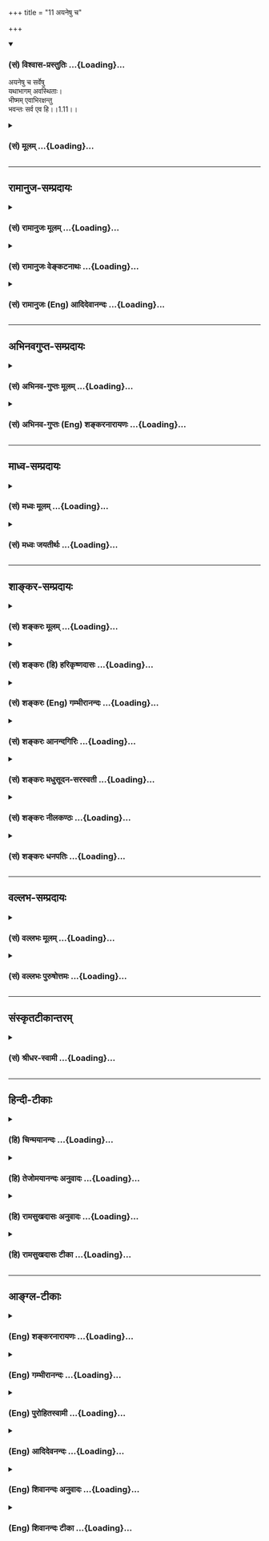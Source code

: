 +++
title = "11 अयनेषु च"

+++
<div class="js_include" newlevelforh1="3" title="(सं) विश्वास-प्रस्तुतिः" unfilled url="/purANam_vaiShNavam/mahAbhAratam/06-bhIShma-parva/03-bhagavad-gItA-parva/saMskRtam/vishvAsa-prastutiH/01_arjuna-viShAda-yogaH/11_ayaneShu_cha.md">
<details open><summary><h3>(सं) विश्वास-प्रस्तुतिः ...{Loading}...</h3></summary>

अयनेषु च सर्वेषु  
यथाभागम् अवस्थिताः।  
भीष्मम् एवाभिरक्षन्तु  
भवन्तः सर्व एव हि।।1.11।।
</details>
</div>
<div class="js_include collapsed" newlevelforh1="3" title="(सं) मूलम्" unfilled url="/purANam_vaiShNavam/mahAbhAratam/06-bhIShma-parva/03-bhagavad-gItA-parva/saMskRtam/mUlam/01_arjuna-viShAda-yogaH/11_ayaneShu_cha.md">
<details><summary><h3>(सं) मूलम् ...{Loading}...</h3></summary>

अयनेषु च सर्वेषु यथाभागमवस्थिताः।  
भीष्ममेवाभिरक्षन्तु भवन्तः सर्व एव हि।।1.11।।
</details>
</div>


_________________
## रामानुज-सम्प्रदायः
<div class="js_include collapsed" newlevelforh1="3" title="(सं) रामानुजः मूलम्" unfilled url="/purANam_vaiShNavam/mahAbhAratam/06-bhIShma-parva/03-bhagavad-gItA-parva/saMskRtam/rAmAnujaH/mUlam/01_arjuna-viShAda-yogaH/11_ayaneShu_cha.md">
<details><summary><h3>(सं) रामानुजः मूलम् ...{Loading}...</h3></summary>
</details>
</div>
<div class="js_include collapsed" newlevelforh1="3" title="(सं) रामानुजः वेङ्कटनाथः" unfilled url="/purANam_vaiShNavam/mahAbhAratam/06-bhIShma-parva/03-bhagavad-gItA-parva/saMskRtam/rAmAnujaH/venkaTanAthaH/01_arjuna-viShAda-yogaH/11_ayaneShu_cha.md">
<details><summary><h3>(सं) रामानुजः वेङ्कटनाथः ...{Loading}...</h3></summary>

।। 1.11।। एवं सुयोधन-विजय-बुभुत्सया कृतस्य प्रश्नस्य "यत्र योगेश्वरः" 18।78
इति साक्षाद् उत्तरं वक्ष्यन् तत्-प्रत्यायनार्थम् अखिलम् अवान्तर-वृत्तमपि सञ्जय
उवाच - दृष्ट्वेति। 

पाण्डवानीकं व्यूढं दृष्ट्वा इति सुयोधनस्य
धैर्य-भ्रंश-हेतुः। तद्-अधीनो धैर्य-भ्रंश-रूपोऽवस्थाविशेषः तु-शब्देन सूच्यते।
दृष्ट्वेत्य्-आदेर् अनुनादयन्न्-इत्य्-अन्तस्याव्यक्तांशं व्यञ्जयति - दुर्योधन
इत्य्-आदिना, अकथयत् रा.भा.1।19 इत्यन्तेन। 

संज्ञार्थं सम्यग्-ज्ञानार्थम्, संज्ञया परिसंख्यानार्थं वा। तत्र अन्तर्-विषण्णोऽभवत्
इत्य्-अन्तेन भीष्मम् एवाभिरक्षन्तु भवन्तः सर्व एव हि 1।11 इत्येतद्-अन्तं
व्याख्यातम्। 

अपर्याप्तं 1।10 इति श्लोकस्यायमर्थः तत् तस्मात् अस्माकं बलं
भीष्माभिरक्षितमपर्याप्तं परबलविजयाय नालम् इदं त्वेतेषां पाण्डवानां बलं
भीमाभिरक्षितं पर्याप्तमस्मद्बलविजयायालम् इति। नन्विदमनुपपन्नं तद्बलमिति
सामानाधिकरण्यप्रतीतिभङ्गायोगात् पूर्वत्र च परबलस्वबलयोः
सामर्थ्यासामर्थ्यहेतूपन्यासाभावात्। न च भीष्मद्रोणादिरक्षितं
स्वबलमयमसमर्थं मन्यते। प्रबलानामेव हि भीष्मद्रोणादीनां वधः सोपाधिकः। न
भेतव्यं महाराज म.भा.उ.प.55।1 इत्यादिषु च बहुशः स्वबलस्यैव सामर्थ्यं
दुर्योधनेनोपन्यस्तम्। न चेदानीं तद्विपरीतप्रतीतौ कारणमस्ति।
द्वितीयदिवसारम्भे च दुर्योधन एवं वक्ष्यति अपर्याप्तं तदस्माकं बलं
पार्थाभिरक्षितम्। पर्याप्तं त्विदमेतेषां बलं पार्थिवसत्तमाः म.भा.उ.प.
इति। तत्र चास्माकमपर्याप्तमित्येवान्वयः न पुनरस्माकं बलमिति। ततोऽत्रापि
तथैव वचनव्यक्तिरुचिता। तस्मात् पाठभेदेन व्यवहितान्वयेन वाक्यभेदेन
पदार्थभेदेन वा योजना स्यात्। तत्र भीमभीष्मशब्दयोर्विपर्यासात्पाठभेदः।
तथा च भीमाभिरक्षितं तद्बलमस्माकं अपर्याप्तमित्यन्वये सामानाधिकरण्यम्
तदिति विप्रकृष्टनिर्देशस्वारस्यम् दुर्योधनाभिप्रायाविरोधश्च सिद्ध्यति।
व्यवहितान्वयेऽप्ययमेवार्थः। द्विधा च व्यवहितान्वयोऽत्र शक्यः।
भीमाभिरक्षितभीष्माभिरक्षितयोर्विपर्यासादेकःअपर्याप्तं तत् ৷৷. पर्याप्तं
त्विदम् इत्यनयोर्विपर्यासाद्द्वितीयः। अर्थौचित्याय तु व्यवधानमात्रं
सह्यते।  
  
वाक्यभेदेऽप्येवं योजना अपर्याप्तं तदित्येका प्रतिज्ञा पर्याप्तं
त्विदमिति द्वितीया। अत्र को हेतुरिति शङ्कायां हेतुपरं वाक्यद्वयम्
अस्माकं बलं भीष्माभिरक्षितम् एतेषां बलं भीमाभिरक्षितमिति। अस्मद्बलस्य
प्रबलाधिष्ठितत्वात् परबलस्य च दुर्बलाधिष्ठितत्वादित्यर्थः। पदार्थभेदे
त्वेवं योजना पर्याप्तं पर्यापनं समापनम् पर्याप्तमिति कर्तरि क्तः
नाशनसमर्थमित्यर्थः। अपर्याप्तं नाशनासमर्थमित्यर्थः।
भीष्माभिरक्षितमस्माद्बलं तत् अपर्याप्तं नाशयितुं न शक्नोति। तत् इत्य
पाण्डवबलं कर्तृतया निर्दिश्यतेइदम् इति च स्वबल परबलपर्यापनकर्तृतया।
निष्ठायोगाच्च न कर्मणि षष्ठीप्राप्तिः यद्वा अपर्याप्तमपरिमितमित्यर्थः
पर्याप्तं परिमितमित्यर्थः स्वबलस्यैकादशाक्षौहिणीयुक्तत्वात् परबलस्य
सप्ताक्षौहिणी युक्तत्वाच्च। सर्वथा तावन्न स्वबलदौर्बल्यं परबलप्राबल्यं च
युद्धारम्भे दुर्योधनः प्रसञ्जयेदिति सोऽयं घण्टापथात्पाटच्चर
कुटीरप्रवेशः। तथाहि इह तावद्भीष्माभिरक्षितमित्येतत्प्रति शिरस्तया
भीमाभिरक्षितमिति केनाभिप्रायेण निर्दिश्यते न तावद्भीष्मवद्भीमस्यापि
सेनापतित्वेन धृष्टद्युम्नस्य तत्पतित्वेनोक्तत्वात्। नापि
भीष्मसमपौरुषत्वेन अत्यन्तविषमतया प्रसिद्धेः। यथोक्तं भीष्मेणैव शक्तोऽहं
धनुषैकेन निहन्तुं सर्वपाण्डवान्। यद्येषां न भवेद्गोप्ता विष्णुः
कारणपूरुषः म.भा. इति। नापि प्रतिबलाधीश्वरत्वेन धर्मसूनोस्तथात्वात्। नापि
परबलभटप्रधानत्वेन अर्जुनस्यैव तथा प्रसिद्धेः। अतो भीमस्य
समस्तधार्तराष्ट्रवधदीक्षितत्वात्तदुचितसाहसबलसहायादियुक्तत्वाच्च तस्य
विशेषतो निर्देशः। एवं सति तत्प्रतिशिरस्त्वेन भीष्मस्य निर्देशोऽपि
समस्तपाण्डुतनयसंरक्षणप्रवणत्वेन प्रतिपन्नत्वात्। अतः शत्रुभयसहायातिशङ्के
पदद्वयसूचिते इत्युक्तं भवति। यत्तूक्तं पूर्वत्र परबलस्वबलयोः
सामर्थ्यासामर्थ्यहेतुः  
  
कश्चिन्नोक्त इति तदप्यसमीक्षितवचनम्। उपक्रमे हि प्रथममेव
स्वबलाच्चतुरक्षौहिणीन्यूनापिमहतीं चमूम् 1।3 इति प्रतिचमूर्वर्णिता।
अनन्तरंधीमता 1।3 इत्यन्तेन प्रतिसेनापतिर्वर्णितः। तदनन्तरं चअत्र शूरा
महेष्वासाः 1।4 इत्यारभ्यसर्व एव महारथाः 1।6 इत्यन्तेन
दृष्टान्तीकृतभीमार्जुनाभ्यां सहासन्नविंशतिसङ्ख्याः पुरुषा
निरतिशयपौरुषतया वर्णिताः स्वपक्षे तु न चमूर्वर्णिता नापि सेनापतिः।
स्वबलप्रधानपरिसंख्याने च सप्त पुरुषा उपात्ताः
व्यतिरिक्तास्त्वाकृतिगणत्वेनअन्ये च बहवः शूराः इत्युक्ताःमदर्थे
त्यक्तजीविताः 1।9 इति चोक्तम् न तुमदर्थे जिगीषवः इति साभिसन्धिकत्वमेव
तेनापि प्रतिपाद्यत इति चेत् सत्यम्। तथापि वचनव्यक्तिप्रकार एवंविधः
अभिसन्धिद्योतनायापि हि त्यक्तजीवितत्ववचनं प्रतिभटानां बलीयस्त्वबुद्ध्यैव
भवति। अनन्तरं चतस्य सञ्जनयन्हर्षं कुरुवृद्धः पितामहः  
  

</details>
</div>
<div class="js_include collapsed" newlevelforh1="3" title="(सं) रामानुजः (Eng) आदिदेवानन्दः" unfilled url="/purANam_vaiShNavam/mahAbhAratam/06-bhIShma-parva/03-bhagavad-gItA-parva/saMskRtam/rAmAnujaH/english/AdidevAnandaH/01_arjuna-viShAda-yogaH/11_ayaneShu_cha.md">
<details><summary><h3>(सं) रामानुजः (Eng) आदिदेवानन्दः ...{Loading}...</h3></summary>

1.1 - 1.19 Dhrtarastra said - Sanjaya said Duryodhana, after viewing the
forces of Pandavas protected by Bhima, and his own forces protected by
Bhisma conveyed his views thus to Drona, his teacher, about the adeacy
of Bhima's forces for conering the Kaurava forces and the inadeacy of
his own forces for victory against the Pandava forces. He was
grief-stricken within. Observing his (Duryodhana's) despondecny, Bhisma,
in order to cheer him, roared like a lion, and then blowing his conch,
made his side sound their conchs and kettle-drums, which made an uproar
as a sign of victory. Then, having heard that great tumult, Arjuna and
Sri Krsna the Lord of all lords, who was acting as the charioteer of
Arjuna, sitting in their great chariot which was powerful enough to
coner the three worlds; blew their divine conchs Srimad Pancajanya and
Devadatta. Then, both Yudhisthira and Bhima blew their respective conchs
separately. That tumult rent asunder the hearts of your sons, led by
Duryodhana. The sons of Dhrtarastra then thought, 'Our cause is almost
lost now itself.' So said Sanjaya to Dhrtarastra who was longing for
their victory. Sanjaya said to Dhrtarastra: Then, seeing the Kauravas,
who were ready for battle, Arjuna, who had Hanuman, noted for his
exploit of burning Lanka, as the emblem on his flag on his chariot,
directed his charioteer Sri Krsna, the Supreme Lord-who is overcome by
parental love for those who take shelter in Him who is the
treasure-house of knowledge, power, lordship, energy, potency and
splendour, whose sportive delight brings about the origin, sustentation
and dissolution of the entire cosmos at His will, who is the Lord of the
senses, who controls in all ways the senses inner and outer of all,
superior and inferior - by saying, 'Station my chariot in an appropriate
place in order that I may see exactly my enemies who are eager for
battle.'

</details>
</div>


_________________
## अभिनवगुप्त-सम्प्रदायः
<div class="js_include collapsed" newlevelforh1="3" title="(सं) अभिनव-गुप्तः मूलम्" unfilled url="/purANam_vaiShNavam/mahAbhAratam/06-bhIShma-parva/03-bhagavad-gItA-parva/saMskRtam/abhinava-guptaH/mUlam/01_arjuna-viShAda-yogaH/11_ayaneShu_cha.md">
<details><summary><h3>(सं) अभिनव-गुप्तः मूलम् ...{Loading}...</h3></summary>

।।1.11।। अयनेषु इति अयनानि वीययः।  

</details>
</div>
<div class="js_include collapsed" newlevelforh1="3" title="(सं) अभिनव-गुप्तः (Eng) शङ्करनारायणः" unfilled url="/purANam_vaiShNavam/mahAbhAratam/06-bhIShma-parva/03-bhagavad-gItA-parva/saMskRtam/abhinava-guptaH/english/shankaranArAyaNaH/01_arjuna-viShAda-yogaH/11_ayaneShu_cha.md">
<details><summary><h3>(सं) अभिनव-गुप्तः (Eng) शङ्करनारायणः ...{Loading}...</h3></summary>

1.11 Ayanesu etc. Paths : rows.

</details>
</div>


_________________
## माध्व-सम्प्रदायः
<div class="js_include collapsed" newlevelforh1="3" title="(सं) मध्वः मूलम्" unfilled url="/purANam_vaiShNavam/mahAbhAratam/06-bhIShma-parva/03-bhagavad-gItA-parva/saMskRtam/madhvaH/mUlam/01_arjuna-viShAda-yogaH/11_ayaneShu_cha.md">
<details><summary><h3>(सं) मध्वः मूलम् ...{Loading}...</h3></summary>

  
  
।।1.11।। Sri Madhvacharya did not comment on this sloka. The commentary
starts from 2.11.  
  

</details>
</div>
<div class="js_include collapsed" newlevelforh1="3" title="(सं) मध्वः जयतीर्थः" unfilled url="/purANam_vaiShNavam/mahAbhAratam/06-bhIShma-parva/03-bhagavad-gItA-parva/saMskRtam/madhvaH/jayatIrthaH/01_arjuna-viShAda-yogaH/11_ayaneShu_cha.md">
<details><summary><h3>(सं) मध्वः जयतीर्थः ...{Loading}...</h3></summary>

  
  
।।1.11।। Sri Jayatirtha did not comment on this sloka. The commentary
starts from 2.11.  
  

</details>
</div>


_________________
## शाङ्कर-सम्प्रदायः
<div class="js_include collapsed" newlevelforh1="3" title="(सं) शङ्करः मूलम्" unfilled url="/purANam_vaiShNavam/mahAbhAratam/06-bhIShma-parva/03-bhagavad-gItA-parva/saMskRtam/shankaraH/mUlam/01_arjuna-viShAda-yogaH/11_ayaneShu_cha.md">
<details><summary><h3>(सं) शङ्करः मूलम् ...{Loading}...</h3></summary>

1.11 Sri Sankaracharya did not comment on this sloka. The commentary
starts from 2.10.  
  

</details>
</div>
<div class="js_include collapsed" newlevelforh1="3" title="(सं) शङ्करः (हि) हरिकृष्णदासः" unfilled url="/purANam_vaiShNavam/mahAbhAratam/06-bhIShma-parva/03-bhagavad-gItA-parva/saMskRtam/shankaraH/hindI/harikRShNadAsaH/01_arjuna-viShAda-yogaH/11_ayaneShu_cha.md">
<details><summary><h3>(सं) शङ्करः (हि) हरिकृष्णदासः ...{Loading}...</h3></summary>

।।1.11।। Sri Sankaracharya did not comment on this sloka.  
  

</details>
</div>
<div class="js_include collapsed" newlevelforh1="3" title="(सं) शङ्करः (Eng) गम्भीरानन्दः" unfilled url="/purANam_vaiShNavam/mahAbhAratam/06-bhIShma-parva/03-bhagavad-gItA-parva/saMskRtam/shankaraH/english/gambhIrAnandaH/01_arjuna-viShAda-yogaH/11_ayaneShu_cha.md">
<details><summary><h3>(सं) शङ्करः (Eng) गम्भीरानन्दः ...{Loading}...</h3></summary>

1.11 Sri Sankaracharya did not comment on this sloka. The commentary
starts from 2.10.

</details>
</div>
<div class="js_include collapsed" newlevelforh1="3" title="(सं) शङ्करः आनन्दगिरिः" unfilled url="/purANam_vaiShNavam/mahAbhAratam/06-bhIShma-parva/03-bhagavad-gItA-parva/saMskRtam/shankaraH/AnandagiriH/01_arjuna-viShAda-yogaH/11_ayaneShu_cha.md">
<details><summary><h3>(सं) शङ्करः आनन्दगिरिः ...{Loading}...</h3></summary>

।।1.11।। स्वकीयबलस्य भीष्माधिष्ठितत्वेन बलिष्ठत्वमुक्त्वा भीष्मशेषत्वेन
तदनुगुणत्वं द्रोणादीनां प्रार्थयते **अयनेष्विति।** कर्तव्यविशेषद्योती
चशब्दः। समरसमारम्भसमये योधानां यथाप्रधानं युद्धभूमौ
पूर्वापरादिदिग्विभागेनावस्थितिस्थानानि नियम्यन्ते
तान्यत्रायनान्युच्यन्ते सेनापतिश्च सर्वसैन्यमधिष्ठाय मध्ये तिष्ठति तेषु
सर्वेषु प्रक्लृप्तं प्रविभागमप्रत्याख्याय भवानश्वत्थामा
कर्णश्चेत्येवमादयो भवन्तः सर्वेऽवस्थिताः सन्तो भीष्ममेव सेनापतिं सर्वतो
रक्षन्तु तस्य हि रक्षणे सर्वमस्मदीयं बलं रक्षितं स्यात्
परबलनिवृत्त्यर्थत्वेन तस्यास्माभी रक्षितत्वादित्यर्थः।  

</details>
</div>
<div class="js_include collapsed" newlevelforh1="3" title="(सं) शङ्करः मधुसूदन-सरस्वती" unfilled url="/purANam_vaiShNavam/mahAbhAratam/06-bhIShma-parva/03-bhagavad-gItA-parva/saMskRtam/shankaraH/madhusUdana-sarasvatI/01_arjuna-viShAda-yogaH/11_ayaneShu_cha.md">
<details><summary><h3>(सं) शङ्करः मधुसूदन-सरस्वती ...{Loading}...</h3></summary>

।।1.11।। समरसभारम्भसमये योधानां यथाप्रधानं युद्धभूमौ
पूर्वापरादिदिग्विभागेनावस्थितिस्थानानि यानि नियम्यन्ते
तान्यत्रायनान्युच्यन्ते। सेनापतिश्च सर्वसैन्यमधिष्ठाय मध्ये तिष्ठति।
तत्रैवंसति यथाभागं विभक्तां स्वां स्वां रणभूमिमपरित्यज्यावस्थिताः सन्तो
भवन्तः सर्वेऽपि युद्धाभिनिवेशात्पुरतः पृष्ठतः पार्श्वतश्चानिरीक्षमाणं
भीष्मं सेनापतिमेव  
  
रक्षन्तु। भीष्मे हि सेनापतौ रक्षिते तत्प्रसादादेव सर्वं सुरक्षितं
भविष्यतीत्यभिप्रायः।  
  

</details>
</div>
<div class="js_include collapsed" newlevelforh1="3" title="(सं) शङ्करः नीलकण्ठः" unfilled url="/purANam_vaiShNavam/mahAbhAratam/06-bhIShma-parva/03-bhagavad-gItA-parva/saMskRtam/shankaraH/nIlakaNThaH/01_arjuna-viShAda-yogaH/11_ayaneShu_cha.md">
<details><summary><h3>(सं) शङ्करः नीलकण्ठः ...{Loading}...</h3></summary>

।।1.11।। अयनेषु व्यूहरचनया स्थिते सैन्ये प्रवेशमार्गेषु स्वे स्वे स्थाने
स्थिता यूयं मध्यस्थं भीष्ममेवाभिरक्षन्तु। अस्य सेनापतेश्चाञ्चल्ये
सर्वापि सेना आकुलीभवेत्। तत्स्थैर्ये स्थिरा च भवेदतः स एव रक्ष्य
इत्यर्थः।  
  

</details>
</div>
<div class="js_include collapsed" newlevelforh1="3" title="(सं) शङ्करः धनपतिः" unfilled url="/purANam_vaiShNavam/mahAbhAratam/06-bhIShma-parva/03-bhagavad-gItA-parva/saMskRtam/shankaraH/dhanapatiH/01_arjuna-viShAda-yogaH/11_ayaneShu_cha.md">
<details><summary><h3>(सं) शङ्करः धनपतिः ...{Loading}...</h3></summary>

।।1.11।। तस्माद्भीष्ममेव सेनापतिं गुणभूता भवन्तो रक्षन्त्विति प्रार्थयते
**अयनेष्विति।** संग्रामप्रारम्भे योधानां यथाप्रधानं संख्ये
पूर्वपरादिविभागेन नियतेष्ववस्थितिस्थानेष्वयनेषु। तुना कर्तव्यविशेषो
द्योत्यते। यथाभागं विभागेन प्राप्तं स्वस्थानमवस्थिताः सावधानतया स्थिताः
सर्व एव भवन्तः सर्वसैन्यमधिष्ठाय मध्ये स्थितं युद्धे व्यग्रं सेनापतिं
भीष्ममेवाभि समन्ताद्रक्षन्तु परबलनिवृत्त्यर्थमस्माभिस्तस्मिन्नक्षिते
सर्वमस्मदीयं रक्षितं स्यादित्यर्थः।  

</details>
</div>


_________________
## वल्लभ-सम्प्रदायः
<div class="js_include collapsed" newlevelforh1="3" title="(सं) वल्लभः मूलम्" unfilled url="/purANam_vaiShNavam/mahAbhAratam/06-bhIShma-parva/03-bhagavad-gItA-parva/saMskRtam/vallabhaH/mUlam/01_arjuna-viShAda-yogaH/11_ayaneShu_cha.md">
<details><summary><h3>(सं) वल्लभः मूलम् ...{Loading}...</h3></summary>

।।1.2 1.11।। दुर्योधनोऽपि वृकोदरादिभी रक्षितं पाण्डवानां बलं
भीष्माभिरक्षितं स्वीयं च बलं विलोक्य आत्मजविजये तद्बलस्य पर्याप्ततां
आत्मबलस्य तद्बिजयेऽपर्याप्ततां च आचार्ये निवेद्यान्तरेव विष्ण्णोऽभूत्।  

</details>
</div>
<div class="js_include collapsed" newlevelforh1="3" title="(सं) वल्लभः पुरुषोत्तमः" unfilled url="/purANam_vaiShNavam/mahAbhAratam/06-bhIShma-parva/03-bhagavad-gItA-parva/saMskRtam/vallabhaH/puruShottamaH/01_arjuna-viShAda-yogaH/11_ayaneShu_cha.md">
<details><summary><h3>(सं) वल्लभः पुरुषोत्तमः ...{Loading}...</h3></summary>

  
  
।।1.11।। एवं सति किं कर्त्तव्यमित्याकाङ्क्षायामाह अयनेषु चेति।
व्यूहप्रवेशमार्गेषु यथाभागं विभक्ताः स्वस्वस्थाने स्थिता भवन्तः सर्व एव
भीष्ममेवाभितः सर्वतः रक्षन्तु। यतोऽस्माकं बलं भीष्मरक्षितमेव। चकारेण
व्यूहप्रवेशमार्गात् परस्थानेऽपि स्थितैरिदमपि ज्ञापितम्।
एवकारेणास्मदादिरक्षा कार्येति ज्ञापितम्। हीति युक्तत्वम्।  
  
  
  

</details>
</div>


_________________
## संस्कृतटीकान्तरम्
<div class="js_include collapsed" newlevelforh1="3" title="(सं) श्रीधर-स्वामी" unfilled url="/purANam_vaiShNavam/mahAbhAratam/06-bhIShma-parva/03-bhagavad-gItA-parva/saMskRtam/shrIdhara-svAmI/01_arjuna-viShAda-yogaH/11_ayaneShu_cha.md">
<details><summary><h3>(सं) श्रीधर-स्वामी ...{Loading}...</h3></summary>

**।।1.11।।** तस्माद्भवद्भिरेवं वर्तितव्यमित्याह **अयनेष्विति।**
अयनेषु व्यूहप्रवेशमार्गेषु यथाभागं विभक्तां स्वां स्वां
रणभूमिमपरित्यज्यावस्थिताः सन्तः सर्वे भीष्ममेवाभितो रक्षन्तु
यथाऽन्यैर्युध्यमानः पृष्ठतः कैश्चिन्न हन्येत तथा रक्षन्तु।
भीष्मबलेनैवास्माकं जीवितमिति भावः।  
  

</details>
</div>


_________________
## हिन्दी-टीकाः
<div class="js_include collapsed" newlevelforh1="3" title="(हि) चिन्मयानन्दः" unfilled url="/purANam_vaiShNavam/mahAbhAratam/06-bhIShma-parva/03-bhagavad-gItA-parva/hindI/chinmayAnandaH/01_arjuna-viShAda-yogaH/11_ayaneShu_cha.md">
<details><summary><h3>(हि) चिन्मयानन्दः ...{Loading}...</h3></summary>

।।1.11।। इतने समय निरन्तर अकेले ही बोलने और उभय पक्ष की सार्मथ्य को
तौलने के पश्चात युद्धतत्पर दुर्योधन में स्थित राजा अपने मन की सघन निराशा
के मेघखण्डों को भेदकर सेना को आदेश देना प्रारम्भ करता है। उसका आदेश है
कि सभी योद्धा एवं नायक स्वस्थान पर रहकर अनुशासनपूर्वक युद्ध करें और साथ
ही भीष्म पितामह को सुरक्षित रखने का प्रयत्न करें। उसे इस बात की आशंका है
कि सुदूर राज्यों से आये हुये राजा एवं जनजातियों के नायक यदि इधरउधर बिखर
गये तो विजय मिलना कठिन है। संगठित रूप से सब मोर्चों पर एक ही समय आक्रमण
करना किसी भी सेना की सफलता का मेरुदण्ड है। इसलिये एक सही प्रकार की
रणनीति अपनाते हुये वह सबको आदेश देता है कि विभिन्न स्थानों पर रहते हुये
भी सब भीष्माचार्य का रक्षण करें।  

</details>
</div>
<div class="js_include collapsed" newlevelforh1="3" title="(हि) तेजोमयानन्दः अनुवादः" unfilled url="/purANam_vaiShNavam/mahAbhAratam/06-bhIShma-parva/03-bhagavad-gItA-parva/hindI/tejomayAnandaH/anuvAdaH/01_arjuna-viShAda-yogaH/11_ayaneShu_cha.md">
<details><summary><h3>(हि) तेजोमयानन्दः अनुवादः ...{Loading}...</h3></summary>

।।1.11।। विभिन्न मोर्चों पर अपने-अपने स्थान पर स्थित रहते हुए आप सब लोग
भीष्म पितामह की ही सब ओर से रक्षा करें।

</details>
</div>
<div class="js_include collapsed" newlevelforh1="3" title="(हि) रामसुखदासः अनुवादः" unfilled url="/purANam_vaiShNavam/mahAbhAratam/06-bhIShma-parva/03-bhagavad-gItA-parva/hindI/rAmasukhadAsaH/anuvAdaH/01_arjuna-viShAda-yogaH/11_ayaneShu_cha.md">
<details><summary><h3>(हि) रामसुखदासः अनुवादः ...{Loading}...</h3></summary>

।।1.11।। आप सब-के-सब लोग सभी मोर्चों पर अपनी-अपनी जगह दृढ़ता से स्थित
रहते हुए ही पितामह भीष्म की चारों ओर से रक्षा करें।

</details>
</div>
<div class="js_include collapsed" newlevelforh1="3" title="(हि) रामसुखदासः टीका" unfilled url="/purANam_vaiShNavam/mahAbhAratam/06-bhIShma-parva/03-bhagavad-gItA-parva/hindI/rAmasukhadAsaH/TIkA/01_arjuna-viShAda-yogaH/11_ayaneShu_cha.md">
<details><summary><h3>(हि) रामसुखदासः टीका ...{Loading}...</h3></summary>

1.11।।***व्याख्या--*'अयनेषु च सर्वेषु ৷৷. भवन्तः सर्व एव
हि'--**जिन-जिन मोर्चोंपर आपकी नियुक्ति कर दी गयी है, आप सभी योद्धालोग
उन्हीं मोर्चोंपर दृढ़तासे स्थित रहते हुए सब तरफसे, सब प्रकारसे भीष्मजीकी
रक्षा करें।  
भीष्मजीकी सब ओरसे रक्षा करें--यह कहकर दुर्योधन भीष्मजीको भीतरसे अपने
पक्षमें लाना चाहता है। ऐसा कहनेका दूसरा भाव यह है कि जब भीष्मजी युद्ध
करें, तब किसी भी व्यूहद्वारसे शिखण्डी उनके सामने न आ जाय--इसका आपलोग
खयाल रखें। अगर शिखण्डी उनके सामने आ जायगा, तो भीष्मजी उसपर शस्त्रास्त्र
नहीं चलायेंगे। कारण कि शिखण्डी पहले जन्ममें भी स्त्री था, और इस जन्ममें
भी पहले स्त्री था पीछे पुरुष बना है। इसलिये भीष्मजी इसको स्त्री ही समझते
हैं और उन्होंने शिखण्डीसे युद्ध न करनेकी प्रतिज्ञा कर रखी है। यह शिखण्डी
शङ्करके वरदानसे भीष्मजीको मारनेके लिये ही पैदा हुआ है। अतः जब शिखण्डीसे
भीष्मजीकी रक्षा हो जायगी, तो फिर वे सबको मार देंगे, जिससे निश्चित ही
हमारी विजय होगी। इस बातको लेकर दुर्योधन सभी महारथियोंसे भीष्मजीकी रक्षा
करनेके लिये कह रहा है।

</details>
</div>


_________________
## आङ्ग्ल-टीकाः
<div class="js_include collapsed" newlevelforh1="3" title="(Eng) शङ्करनारायणः" unfilled url="/purANam_vaiShNavam/mahAbhAratam/06-bhIShma-parva/03-bhagavad-gItA-parva/english/shankaranArAyaNaH/01_arjuna-viShAda-yogaH/11_ayaneShu_cha.md">
<details><summary><h3>(Eng) शङ्करनारायणः ...{Loading}...</h3></summary>

1.11. Stationed firmly in all \[your\] respective paths, every one of
you without exception should guard Bhisma, above all.

</details>
</div>
<div class="js_include collapsed" newlevelforh1="3" title="(Eng) गम्भीरानन्दः" unfilled url="/purANam_vaiShNavam/mahAbhAratam/06-bhIShma-parva/03-bhagavad-gItA-parva/english/gambhIrAnandaH/01_arjuna-viShAda-yogaH/11_ayaneShu_cha.md">
<details><summary><h3>(Eng) गम्भीरानन्दः ...{Loading}...</h3></summary>

1.11 However, venerable sirs, all of you without exception, while
occupying all the positions in the different directions as alloted (to
you respectively), please fully protect Bhisma in particular.

</details>
</div>
<div class="js_include collapsed" newlevelforh1="3" title="(Eng) पुरोहितस्वामी" unfilled url="/purANam_vaiShNavam/mahAbhAratam/06-bhIShma-parva/03-bhagavad-gItA-parva/english/purohitasvAmI/01_arjuna-viShAda-yogaH/11_ayaneShu_cha.md">
<details><summary><h3>(Eng) पुरोहितस्वामी ...{Loading}...</h3></summary>

1.11 Therefore in the rank and file, let stand firm in their posts,
according to battalions; and all you generals about Bheeshma.

</details>
</div>
<div class="js_include collapsed" newlevelforh1="3" title="(Eng) आदिदेवनन्दः" unfilled url="/purANam_vaiShNavam/mahAbhAratam/06-bhIShma-parva/03-bhagavad-gItA-parva/english/AdidevanandaH/01_arjuna-viShAda-yogaH/11_ayaneShu_cha.md">
<details><summary><h3>(Eng) आदिदेवनन्दः ...{Loading}...</h3></summary>

1.11 Therefore all of you taking your places firmly in your respective
divisions, guard Bhisma at all cost.

</details>
</div>
<div class="js_include collapsed" newlevelforh1="3" title="(Eng) शिवानन्दः अनुवादः" unfilled url="/purANam_vaiShNavam/mahAbhAratam/06-bhIShma-parva/03-bhagavad-gItA-parva/english/shivAnandaH/anuvAdaH/01_arjuna-viShAda-yogaH/11_ayaneShu_cha.md">
<details><summary><h3>(Eng) शिवानन्दः अनुवादः ...{Loading}...</h3></summary>

1.11. "Therefore do ye all, stationed in your respective positions, in
the several divisions of the army, protect Bhishma alone."

</details>
</div>
<div class="js_include collapsed" newlevelforh1="3" title="(Eng) शिवानन्दः टीका" unfilled url="/purANam_vaiShNavam/mahAbhAratam/06-bhIShma-parva/03-bhagavad-gItA-parva/english/shivAnandaH/TIkA/01_arjuna-viShAda-yogaH/11_ayaneShu_cha.md">
<details><summary><h3>(Eng) शिवानन्दः टीका ...{Loading}...</h3></summary>

1.11 अयनेषु in the arrays (of the army); च and; सर्वेषु in all; यथाभागम्
according to division; अवस्थिताः being stationed; भीष्मम् Bhishma; एव
alone; अभिरक्षन्तु protect; भवन्तः ye; सर्वे all; एव even; हि indeed.No
Commentary.

</details>
</div>
